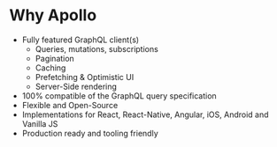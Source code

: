 # Why Apollo

* Fully featured GraphQL client(s)
  * Queries, mutations, subscriptions
  * Pagination
  * Caching
  * Prefetching & Optimistic UI
  * Server-Side rendering
* 100% compatible of the GraphQL query specification
* Flexible and Open-Source
* Implementations for React, React-Native, Angular, iOS, Android and Vanilla JS
* Production ready and tooling friendly
